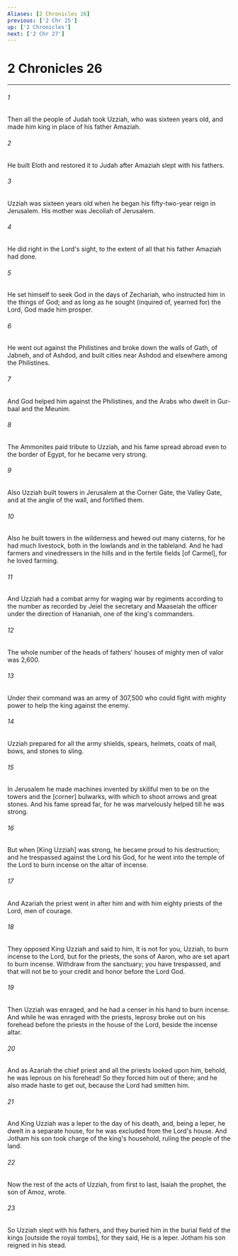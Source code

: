 ```yaml
---
Aliases: [2 Chronicles 26]
previous: ['2 Chr 25']
up: ['2 Chronicles']
next: ['2 Chr 27']
---
```

# 2 Chronicles 26

***














###### 1 






Then all the people of Judah took Uzziah, who was sixteen years old, and made him king in place of his father Amaziah. 













###### 2 






He built Eloth and restored it to Judah after Amaziah slept with his fathers. 













###### 3 






Uzziah was sixteen years old when he began his fifty-two-year reign in Jerusalem. His mother was Jecoliah of Jerusalem. 













###### 4 






He did right in the Lord's sight, to the extent of all that his father Amaziah had done. 













###### 5 






He set himself to seek God in the days of Zechariah, who instructed him in the things of God; and as long as he sought (inquired of, yearned for) the Lord, God made him prosper. 













###### 6 






He went out against the Philistines and broke down the walls of Gath, of Jabneh, and of Ashdod, and built cities near Ashdod and elsewhere among the Philistines. 













###### 7 






And God helped him against the Philistines, and the Arabs who dwelt in Gur-baal and the Meunim. 













###### 8 






The Ammonites paid tribute to Uzziah, and his fame spread abroad even to the border of Egypt, for he became very strong. 













###### 9 






Also Uzziah built towers in Jerusalem at the Corner Gate, the Valley Gate, and at the angle of the wall, and fortified them. 













###### 10 






Also he built towers in the wilderness and hewed out many cisterns, for he had much livestock, both in the lowlands and in the tableland. And he had farmers and vinedressers in the hills and in the fertile fields [of Carmel], for he loved farming. 













###### 11 






And Uzziah had a combat army for waging war by regiments according to the number as recorded by Jeiel the secretary and Maaseiah the officer under the direction of Hananiah, one of the king's commanders. 













###### 12 






The whole number of the heads of fathers' houses of mighty men of valor was 2,600. 













###### 13 






Under their command was an army of 307,500 who could fight with mighty power to help the king against the enemy. 













###### 14 






Uzziah prepared for all the army shields, spears, helmets, coats of mail, bows, and stones to sling. 













###### 15 






In Jerusalem he made machines invented by skillful men to be on the towers and the [corner] bulwarks, with which to shoot arrows and great stones. And his fame spread far, for he was marvelously helped till he was strong. 













###### 16 






But when [King Uzziah] was strong, he became proud to his destruction; and he trespassed against the Lord his God, for he went into the temple of the Lord to burn incense on the altar of incense. 













###### 17 






And Azariah the priest went in after him and with him eighty priests of the Lord, men of courage. 













###### 18 






They opposed King Uzziah and said to him, It is not for you, Uzziah, to burn incense to the Lord, but for the priests, the sons of Aaron, who are set apart to burn incense. Withdraw from the sanctuary; you have trespassed, and that will not be to your credit and honor before the Lord God. 













###### 19 






Then Uzziah was enraged, and he had a censer in his hand to burn incense. And while he was enraged with the priests, leprosy broke out on his forehead before the priests in the house of the Lord, beside the incense altar. 













###### 20 






And as Azariah the chief priest and all the priests looked upon him, behold, he was leprous on his forehead! So they forced him out of there; and he also made haste to get out, because the Lord had smitten him. 













###### 21 






And King Uzziah was a leper to the day of his death, and, being a leper, he dwelt in a separate house, for he was excluded from the Lord's house. And Jotham his son took charge of the king's household, ruling the people of the land. 













###### 22 






Now the rest of the acts of Uzziah, from first to last, Isaiah the prophet, the son of Amoz, wrote. 













###### 23 






So Uzziah slept with his fathers, and they buried him in the burial field of the kings [outside the royal tombs], for they said, He is a leper. Jotham his son reigned in his stead.
